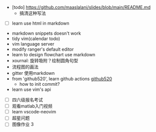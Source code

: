 - [todo] https://github.com/maaslalani/slides/blob/main/README.md
  - 搞清这种写法
- [ ] learn use html in markdown

- markdown snippets doesn't work
- tidy vim(calendar todo)
- vim language server
- modify ranger's default editor
- learn to design flowchart use markdown
- xournal: 旋转吸附？绘制圆角句型
- 流程图的画法
- gitter 使用markdown
- from 'github520', learn github actions [github520](https://github.com/521xueweihan/GitHub520/commit/e2ac158c951f68a285dd754d704427ba8f281f1e)
  - how to init commit?
- learn use vim's api
- [ ] 四六级报名考试
- [ ] 观看matlab入门视频
- [ ] learn vscode-neovim
- [ ] 超星问题
- [ ]  图像作业 3
